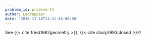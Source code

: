 ```yaml
---
problem_id: problem-14
author: Ledrappier
date: '2016-11-14T11:41:48-08:00'
---
```

See {{< cite fried1982geometry >}}, {{< cite sharp1993closed >}}?

